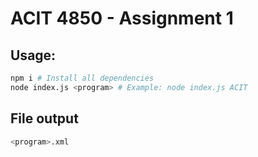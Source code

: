 # ACIT 4850 - Assignment 1

## Usage:

```sh
npm i # Install all dependencies
node index.js <program> # Example: node index.js ACIT
```

## File output

```sh
<program>.xml
```